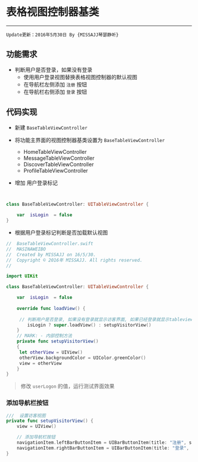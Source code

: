 # 表格视图控制器基类
---
```objc
Update更新：2016年5月30日 By {MISSAJJ琴瑟静听} 
```
## 功能需求

* 判断用户是否登录，如果没有登录
    * 使用用户登录视图替换表格视图控制器的默认视图
    * 在导航栏左侧添加 `注册` 按钮
    * 在导航栏右侧添加 `登录` 按钮

## 代码实现

* 新建 `BaseTableViewController`
* 将功能主界面的视图控制器基类设置为 `BaseTableViewController`
    * HomeTableViewController
    * MessageTableViewController
    * DiscoverTableViewController
    * ProfileTableViewController

* 增加 用户登录标记

```swift 
 

class BaseTableViewController: UITableViewController {

    var  isLogin  = false 
}
```

* 根据用户登录标记判断是否加载默认视图

```swift 
//  BaseTableViewController.swift
//  MASINAWEIBO 
//  Created by MISSAJJ on 16/5/30.
//  Copyright © 2016年 MISSAJJ. All rights reserved.
//

import UIKit

class BaseTableViewController: UITableViewController {

    var  isLogin  = false
    
    override func loadView() {
   
     // 判断用户是否登录, 如果没有登录就显示访客界面, 如果已经登录就显示tableview 
        isLogin ? super.loadView() : setupVisitorView() 
    } 
    // MARK: - 内部控制方法
    private func setupVisitorView()
    { 
     let otherView = UIView()
     otherView.backgroundColor = UIColor.greenColor()
     view = otherView 
    }
}
```

> 修改 `userLogon` 的值，运行测试界面效果

### 添加导航栏按钮

```swift
///  设置访客视图
private func setupVisitorView() {
    view = UIView()

    // 添加导航栏按钮
    navigationItem.leftBarButtonItem = UIBarButtonItem(title: "注册", style: UIBarButtonItemStyle.Plain, target: nil, action: nil)
    navigationItem.rightBarButtonItem = UIBarButtonItem(title: "登录", style: UIBarButtonItemStyle.Plain, target: nil, action: nil)
}
```
